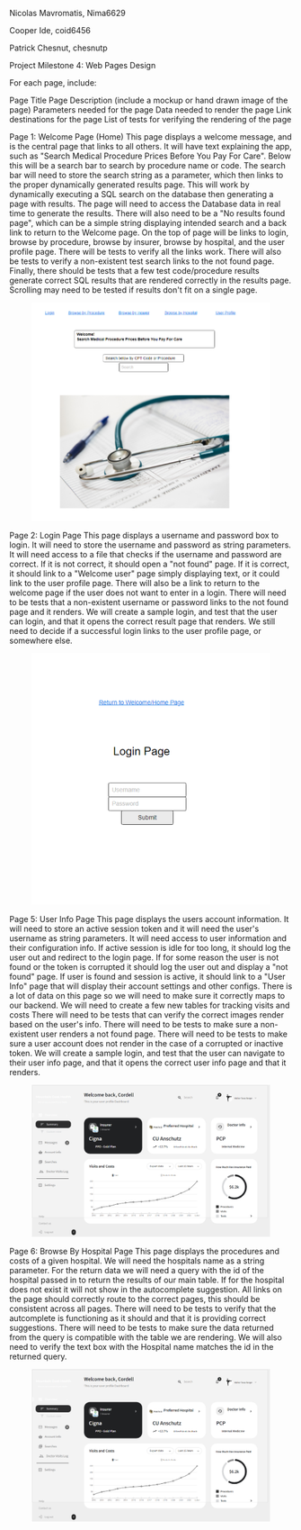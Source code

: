 Nicolas Mavromatis, Nima6629

Cooper Ide, coid6456

Patrick Chesnut, chesnutp

Project Milestone 4: Web Pages Design

For each page, include:

Page Title
Page Description (include a mockup or hand drawn image of the page)
Parameters needed for the page
Data needed to render the page
Link destinations for the page
List of tests for verifying the rendering of the page

Page 1: Welcome Page (Home)
This page displays a welcome message, and is the central page that links to all others. 
It will have text explaining the app, such as "Search Medical Procedure Prices Before You Pay For Care".
Below this will be a search bar to search by procedure name or code.
The search bar will need to store the search string as a parameter, which then links to the proper dynamically generated results page.
This will work by dynamically executing a SQL search on the database then generating a page with results. 
The page will need to access the Database data in real time to generate the results. 
There will also need to be a "No results found page", which can be a simple string displaying intended search and a back link to return to the Welcome page.
On the top of page will be links to login, browse by procedure, browse by insurer, browse by hospital, and the user profile page.
There will be tests to verify all the links work. 
There will also be tests to verify a non-existent test search links to the not found page.
Finally, there should be tests that a few test code/procedure results generate correct SQL results that are rendered correctly in the results page.
Scrolling may need to be tested if results don't fit on a single page. 

<figure>
  <IMG SRC="Welcome.PNG">
</figure>
    
Page 2: Login Page
This page displays a username and password box to login. 
It will need to store the username and password as string parameters.
It will need access to a file that checks if the username and password are correct.
If it is not correct, it should open a "not found" page.
If it is correct, it should link to a "Welcome user" page simply displaying text, or it could link to the user profile page.
There will also be a link to return to the welcome page if the user does not want to enter in a login.
There will need to be tests that a non-existent username or password links to the not found page and it renders.
We will create a sample login, and test that the user can login, and that it opens the correct result page that renders.
We still need to decide if a successful login links to the user profile page, or somewhere else. 

<figure>
  <IMG SRC="Login.PNG">
</figure>

    
Page 5: User Info Page
This page displays the users account information. 
It will need to store an active session token and it will need the user's username as string parameters.
It will need access to user information and their configuration info.
If active session is idle for too long, it should log the user out and redirect to the login page.
If for some reason the user is not found or the token is corrupted it should log the user out and display a "not found" page.
If user is found and session is active, it should link to a "User Info" page that will display their account settings and other configs.
There is a lot of data on this page so we will need to make sure it correctly maps to our backend.
We will need to create a few new tables for tracking visits and costs
There will need to be tests that can verify the correct images render based on the user's info.
There will need to be tests to make sure a non-existent user renders a not found page.
There will need to be tests to make sure a user account does not render in the case of a corrupted or inactive token.
We will create a sample login, and test that the user can navigate to their user info page, and that it opens the correct user info page and that it renders.


<figure>
  <IMG SRC="UserInfo.PNG">
</figure>
    
Page 6: Browse By Hospital Page
This page displays the procedures and costs of a given hospital. 
We will need the hospitals name as a string parameter.
For the return data we will need a query with the id of the hospital passed in to return the results of our main table.
If for the hospital does not exist it will not show in the autocomplete suggestion.
All links on the page should correctly route to the correct pages, this should be consistent across all pages.
There will need to be tests to verify that the autcomplete is functioning as it should and that it is providing correct suggestions.
There will need to be tests to make sure the data returned from the query is compatible with the table we are rendering.
We will also need to verify the text box with the Hospital name matches the id in the returned query.


<figure>
  <IMG SRC="UserInfo.PNG">
</figure>



